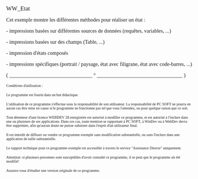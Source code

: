   
<span style="font-family:Arial sans-serif;font-size:16px;">WW\_Etat</span>

  
<span style="font-family:Arial sans-serif;font-size:14px;">Cet exemple montre les différentes méthodes pour réaliser un état :</span>

<span style="font-family:Arial sans-serif;font-size:14px;"></span>

<span style="font-family:Arial sans-serif;font-size:14px;">- impressions basées sur différentes sources de données (requêtes, variables, ...)</span>

<span style="font-family:Arial sans-serif;font-size:14px;">- impressions basées sur des champs (Table, ...)</span>

<span style="font-family:Arial sans-serif;font-size:14px;">- impression d'états composés</span>

<span style="font-family:Arial sans-serif;font-size:14px;">- impressions spécifiques (portrait / paysage, état avec filigrane, état avec code-barres, ...) </span>

  
  
<span style="font-family:Arial sans-serif;font-size:14px;">( \_\_\_\_\_\_\_\_\_\_\_\_\_\_\_\_\_\_\_\_\_\_\_\_\_\_\_\_\_\_\_\_ ° \_\_\_\_\_\_\_\_\_\_\_\_\_\_\_\_\_\_\_\_\_\_\_\_\_\_\_\_\_\_\_\_\_ )</span>

  
<span style="font-family:Arial sans-serif;font-size:10px;">Conditions d'utilisation :</span>

<span style="font-family:Arial sans-serif;font-size:10px;">Le programme est fourni dans un but didactique.</span>

<span style="font-family:Arial sans-serif;font-size:10px;">L'utilisation de ce programme s'effectue sous la responsabilité de son utilisateur. La responsabilité de PC SOFT ne pourra en aucun cas être mise en cause si le programme ne fonctionne pas tel que vous l'attendez, ou pour quelque raison que ce soit. </span>

<span style="font-family:Arial sans-serif;font-size:10px;">Tout détenteur d'une licence WEBDEV 28 enregistrée est autorisé à modifier ce programme, et est autorisé à l'inclure dans une ou plusieurs de ses applications. Dans ces cas, toute mention se rapportant à PC SOFT, à WinDev ou à WebDev devra être supprimée, afin qu'aucun doute ne puisse subsister dans l'esprit d'un utilisateur final.</span>

<span style="font-family:Arial sans-serif;font-size:10px;">Il est interdit de diffuser ou vendre ce programme exemple sans modification substantielle, ou sans l'inclure dans une application de taille substantielle.</span>

<span style="font-family:Arial sans-serif;font-size:10px;">Le support technique pour ce programme exemple est accessible à travers le service "Assistance Directe" uniquement.</span>

<span style="font-family:Arial sans-serif;font-size:10px;">Attention: si plusieurs personnes sont susceptibles d'avoir consulté ce programme, il se peut que le programme ait été modifié! </span>

<span style="font-family:Arial sans-serif;font-size:10px;">Assurez-vous d'étudier une version originale de ce programme.</span>

  
  